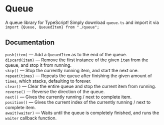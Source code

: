 # Queue
A queue library for TypeScript! Simply download `queue.ts` and import it via `import {Queue, QueuedItem} from "./queue";`

## Documentation
`push(item)` — Add a `QueuedItem` as to the end of the queue. <br>
`discard(item)` — Remove the first instance of the given `item` from the queue, and stop it from running. <br>
`skip()` — Stop the currently running item, and start the next one. <br>
`repeat(times)` — Repeats the queue after finishing the given amount of `times`, which stacks, defaulting to forever. <br>
`clear()` — Clear the entire queue and stop the current item from running. <br>
`reverse()` — Reverse the direction of the queue. <br>
`next()` — Gives the currently running / next to complete item. <br>
`position()` — Gives the current index of the currently running / next to complete item. <br>
`await(waiter)` — Waits until the queue is completely finished, and runs the `waiter` callback function.
